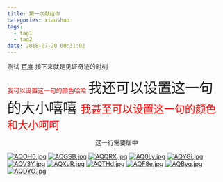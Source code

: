 ```yaml
---
title: 第一次献给你
categories: xiaoshuo
tags: 
  - tag1
  - tag2
date: 2018-07-20 00:31:02
---
```

测试 [百度](www.baidu.com)
接下来就是见证奇迹的时刻
<!--more-->
<font color="#FF0000"> 我可以设置这一句的颜色哈哈 </font> 
<font size=6> 我还可以设置这一句的大小嘻嘻 </font> 
<font size=5 color="#FF0000"> 我甚至可以设置这一句的颜色和大小呵呵</font>
<center>这一行需要居中</center>

[![AQOH6.jpg](https://s1.ax2x.com/2018/03/28/AQOH6.jpg)](https://simimg.com/i/AQOH6)
[![AQGSB.jpg](https://s1.ax2x.com/2018/03/28/AQGSB.jpg)](https://simimg.com/i/AQGSB)
[![AQQRX.jpg](https://s1.ax2x.com/2018/03/28/AQQRX.jpg)](https://simimg.com/i/AQQRX)
[![AQ0Ly.jpg](https://s1.ax2x.com/2018/03/28/AQ0Ly.jpg)](https://simimg.com/i/AQ0Ly)
[![AQYGi.jpg](https://s1.ax2x.com/2018/03/28/AQYGi.jpg)](https://simimg.com/i/AQYGi)
[![AQV3Y.jpg](https://s1.ax2x.com/2018/03/28/AQV3Y.jpg)](https://simimg.com/i/AQV3Y)
[![AQXuR.jpg](https://s1.ax2x.com/2018/03/28/AQXuR.jpg)](https://simimg.com/i/AQXuR)
[![AQTHd.jpg](https://s1.ax2x.com/2018/03/28/AQTHd.jpg)](https://simimg.com/i/AQTHd)
[![AQF8e.jpg](https://s1.ax2x.com/2018/03/28/AQF8e.jpg)](https://simimg.com/i/AQF8e)
[![AQByq.jpg](https://s1.ax2x.com/2018/03/28/AQByq.jpg)](https://simimg.com/i/AQByq)
[![AQDYO.jpg](https://s1.ax2x.com/2018/03/28/AQDYO.jpg)](https://simimg.com/i/AQDYO)